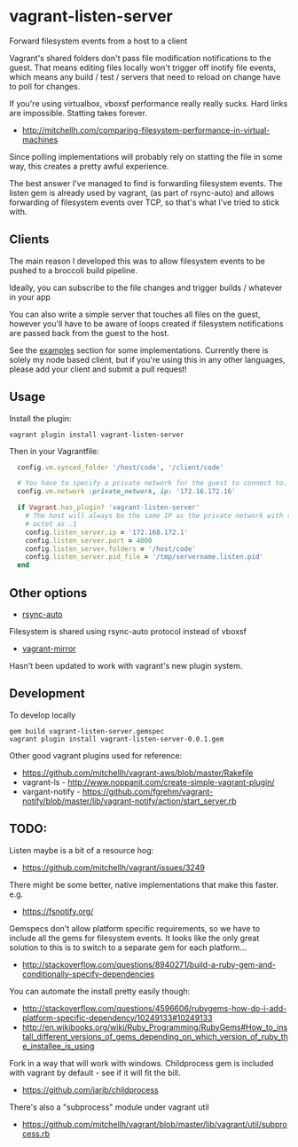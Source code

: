 # vagrant-listen-server

Forward filesystem events from a host to a client

Vagrant's shared folders don't pass file modification notifications to the
guest. That means editing files locally won't trigger off inotify file events,
which means any build / test / servers that need to reload on change have to
poll for changes.

If you're using virtualbox, vboxsf performance really really sucks. Hard links
are impossible. Statting takes forever.
 * http://mitchellh.com/comparing-filesystem-performance-in-virtual-machines

Since polling implementations will probably rely on statting the file in some
way, this creates a pretty awful experience.

The best answer I've managed to find is forwarding filesystem events. The
listen gem is already used by vagrant, (as part of rsync-auto) and allows
forwarding of filesystem events over TCP, so that's what I've tried to stick
with.


## Clients

The main reason I developed this was to allow filesystem events to be pushed
to a broccoli build pipeline.

Ideally, you can subscribe to the file changes and trigger builds / whatever in
your app

You can also write a simple server that touches all files on the guest, however
you'll have to be aware of loops created if filesystem notifications are passed
back from the guest to the host.

See the [examples](/examples) section for some implementations. Currently there
is solely my node based client, but if you're using this in any other
languages, please add your client and submit a pull request!


## Usage

Install the plugin:

`vagrant plugin install vagrant-listen-server`

Then in your Vagrantfile:

```ruby
  config.vm.synced_folder '/host/code', '/client/code'

  # You have to specify a private network for the guest to connect to.
  config.vm.network :private_network, ip: '172.16.172.16'

  if Vagrant.has_plugin? 'vagrant-listen-server'
    # The host will always be the same IP as the private network with the last
    # octet as .1
    config.listen_server.ip = '172.168.172.1'
    config.listen_server.port = 4000
    config.listen_server.folders = '/host/code'
    config.listen_server.pid_file = '/tmp/servername.listen.pid'
  end
```


## Other options

 * [rsync-auto](http://docs.vagrantup.com/v2/cli/rsync-auto.html)

Filesystem is shared using rsync-auto protocol instead of vboxsf

 * [vagrant-mirror](https://github.com/ingenerator/vagrant-mirror/)

Hasn't been updated to work with vagrant's new plugin system.


## Development

To develop locally
```
gem build vagrant-listen-server.gemspec
vagrant plugin install vagrant-listen-server-0.0.1.gem
```

Other good vagrant plugins used for reference:
 * https://github.com/mitchellh/vagrant-aws/blob/master/Rakefile
 * vagrant-ls - http://www.noppanit.com/create-simple-vagrant-plugin/
 * vargant-notify - https://github.com/fgrehm/vagrant-notify/blob/master/lib/vagrant-notify/action/start_server.rb


## TODO:

Listen maybe is a bit of a resource hog:
 * https://github.com/mitchellh/vagrant/issues/3249

There might be some better, native implementations that make this faster. e.g.
 * https://fsnotify.org/

Gemspecs don't allow platform specific requirements, so we have to include all
the gems for filesystem events. It looks like the only great solution to this
is to switch to a separate gem for each platform...
 * http://stackoverflow.com/questions/8940271/build-a-ruby-gem-and-conditionally-specify-dependencies

You can automate the install pretty easily though:
 * http://stackoverflow.com/questions/4596606/rubygems-how-do-i-add-platform-specific-dependency/10249133#10249133
 * http://en.wikibooks.org/wiki/Ruby_Programming/RubyGems#How_to_install_different_versions_of_gems_depending_on_which_version_of_ruby_the_installee_is_using

Fork in a way that will work with windows. Childprocess gem is included with
vagrant by default - see if it will fit the bill.
 * https://github.com/jarib/childprocess

There's also a "subprocess" module under vagrant util
 * https://github.com/mitchellh/vagrant/blob/master/lib/vagrant/util/subprocess.rb
